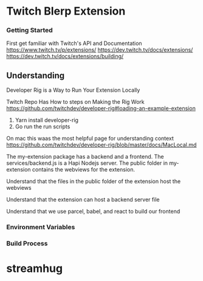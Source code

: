 # Twitch Blerp Extension

### Getting Started

First get familiar with Twitch's API and Documentation
https://www.twitch.tv/p/extensions/
https://dev.twitch.tv/docs/extensions/
https://dev.twitch.tv/docs/extensions/building/

## Understanding

Developer Rig is a Way to Run Your Extension Locally

Twitch Repo Has How to steps on Making the Rig Work
https://github.com/twitchdev/developer-rig#loading-an-example-extension

1. Yarn install developer-rig
2. Go run the run scripts

On mac this waas the most helpful page for understanding context https://github.com/twitchdev/developer-rig/blob/master/docs/MacLocal.md

The my-extension package has a backend and a frontend. The services/backend.js is a Hapi Nodejs server. The public folder in my-extension contains the webviews for the extension.

Understand that the files in the public folder of the extension host the webviews

Understand that the extension can host a backend server file

Understand that we use parcel, babel, and react to build our frontend

### Environment Variables

### Build Process
# streamhug
